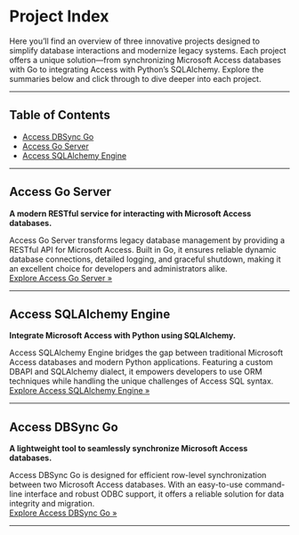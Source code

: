 # Project Index

Here you’ll find an overview of three innovative projects designed to simplify database interactions and modernize legacy systems. Each project offers a unique solution—from synchronizing Microsoft Access databases with Go to integrating Access with Python’s SQLAlchemy. Explore the summaries below and click through to dive deeper into each project.

---

## Table of Contents

- [Access DBSync Go](#access-dbsync-go)
- [Access Go Server](#access-go-server)
- [Access SQLAlchemy Engine](#access-sqlalchemy-engine)

---

## Access Go Server

**A modern RESTful service for interacting with Microsoft Access databases.**

Access Go Server transforms legacy database management by providing a RESTful API for Microsoft Access. Built in Go, it ensures reliable dynamic database connections, detailed logging, and graceful shutdown, making it an excellent choice for developers and administrators alike.  
[Explore Access Go Server »](./access/access_sqlalchemy)

---

## Access SQLAlchemy Engine

**Integrate Microsoft Access with Python using SQLAlchemy.**

Access SQLAlchemy Engine bridges the gap between traditional Microsoft Access databases and modern Python applications. Featuring a custom DBAPI and SQLAlchemy dialect, it empowers developers to use ORM techniques while handling the unique challenges of Access SQL syntax.  
[Explore Access SQLAlchemy Engine »](./access/access_go_server)

---

## Access DBSync Go

**A lightweight tool to seamlessly synchronize Microsoft Access databases.**

Access DBSync Go is designed for efficient row-level synchronization between two Microsoft Access databases. With an easy-to-use command-line interface and robust ODBC support, it offers a reliable solution for data integrity and migration.  
[Explore Access DBSync Go »](./access/access_db_sync)

---
